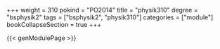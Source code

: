 +++
weight = 310
pokind = "PO2014"
title = "physik310"
degree = "bsphysik2"
tags = ["bsphysik2", "physik310"]
categories = ["module"]
bookCollapseSection = true
+++

{{< genModulePage >}}
